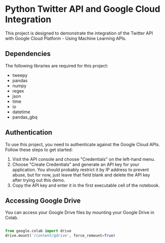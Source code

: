# Python Twitter API and Google Cloud Integration
This project is designed to demonstrate the integration of the Twitter API with Google Cloud Platform - Using Machine Learning APIs.

## Dependencies
The following libraries are required for this project:

- tweepy
- pandas
- numpy
- regex
- json
- time
- io
- datetime
- pandas_gbq

## Authentication

To use this project, you need to authenticate against the Google Cloud APIs. Follow these steps to get started:

1. Visit the API console and choose "Credentials" on the left-hand menu.
2. Choose "Create Credentials" and generate an API key for your application. You should probably restrict it by IP address to prevent abuse, but for now, just leave that field blank and delete the API key after trying out this demo.
3. Copy the API key and enter it in the first executable cell of the notebook.

## Accessing Google Drive
You can access your Google Drive files by mounting your Google Drive in Colab.

```python

from google.colab import drive
drive.mount('/content/gdrive', force_remount=True)

```
